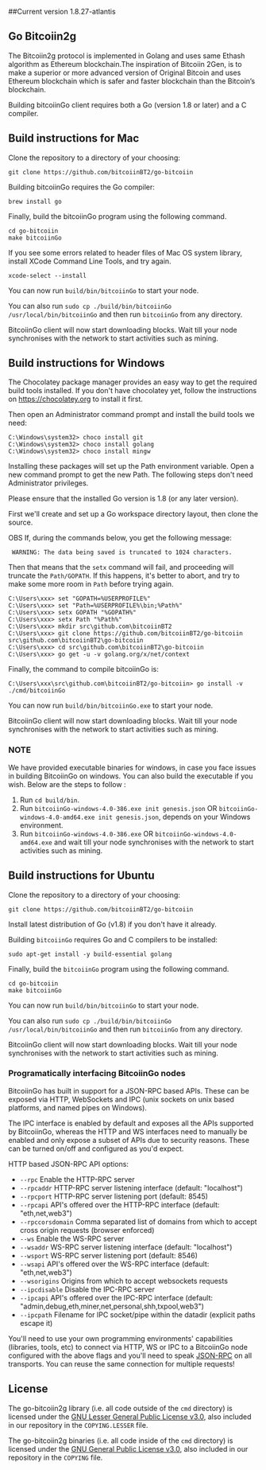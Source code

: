 ##Current version 1.8.27-atlantis

## Go Bitcoiin2g

The Bitcoiin2g protocol is implemented in Golang and uses same Ethash algorithm as Ethereum blockchain.The inspiration of Bitcoiin 2Gen, is to make a superior or more advanced version of Original Bitcoin and uses Ethereum blockchain which is safer and faster blockchain than the Bitcoin’s blockchain.


Building bitcoiinGo client requires both a Go (version 1.8 or later) and a C compiler.

## Build instructions for Mac

Clone the repository to a directory of your choosing:
```
git clone https://github.com/bitcoiinBT2/go-bitcoiin
```

Building bitcoiinGo requires the Go compiler:
```
brew install go
```
Finally, build the bitcoiinGo program using the following command.
```
cd go-bitcoiin
make bitcoiinGo
```
If you see some errors related to header files of Mac OS system library, install XCode Command Line Tools, and try again.
```
xcode-select --install
```
You can now run ```build/bin/bitcoiinGo``` to start your node. 

You can also run ```sudo cp ./build/bin/bitcoiinGo /usr/local/bin/bitcoiinGo``` and then run ```bitcoiinGo``` from any directory.   

BitcoiinGo client will now start downloading blocks. Wait till your node synchronises with the network to start activities such as mining.
## Build instructions for Windows

The Chocolatey package manager provides an easy way to get the required build tools installed. If you don't have chocolatey yet, follow the instructions on https://chocolatey.org to install it first.

Then open an Administrator command prompt and install the build tools we need:
```
C:\Windows\system32> choco install git
C:\Windows\system32> choco install golang
C:\Windows\system32> choco install mingw
```

Installing these packages will set up the Path environment variable. Open a new command prompt to get the new Path. The following steps don't need Administrator privileges.

Please ensure that the installed Go version is 1.8 (or any later version).

First we'll create and set up a Go workspace directory layout, then clone the source.

OBS If, during the commands below, you get the following message:
```
 WARNING: The data being saved is truncated to 1024 characters.
```
Then that means that the ```setx``` command will fail, and proceeding will truncate the ```Path/GOPATH```. If this happens, it's better to abort, and try to make some more room in ```Path``` before trying again.

```
C:\Users\xxx> set "GOPATH=%USERPROFILE%"
C:\Users\xxx> set "Path=%USERPROFILE%\bin;%Path%"
C:\Users\xxx> setx GOPATH "%GOPATH%"
C:\Users\xxx> setx Path "%Path%"
C:\Users\xxx> mkdir src\github.com\bitcoiinBT2
C:\Users\xxx> git clone https://github.com/bitcoiinBT2/go-bitcoiin src\github.com\bitcoiinBT2\go-bitcoiin
C:\Users\xxx> cd src\github.com\bitcoiinBT2\go-bitcoiin
C:\Users\xxx> go get -u -v golang.org/x/net/context
```

Finally, the command to compile bitcoiinGo is:

```
C:\Users\xxx\src\github.com\bitcoiinBT2/go-bitcoiin> go install -v ./cmd/bitcoiinGo
```
You can now run ```build/bin/bitcoiinGo.exe``` to start your node.

BitcoiinGo client will now start downloading blocks. Wait till your node synchronises with the network to start activities such as mining.

### NOTE ###

We have provided executable binaries for windows, in case you face issues in building BitcoiinGo on windows. You can also build the executable if you wish. Below are the steps to follow :

1. Run ```cd build/bin```.
2. Run ```bitcoiinGo-windows-4.0-386.exe init genesis.json``` OR ```bitcoiinGo-windows-4.0-amd64.exe init genesis.json```, depends on your Windows environment.
3. Run ```bitcoiinGo-windows-4.0-386.exe``` OR ```bitcoiinGo-windows-4.0-amd64.exe``` and wait till your node synchronises with the network to start activities such as mining.


## Build instructions for Ubuntu

Clone the repository to a directory of your choosing:
```
git clone https://github.com/bitcoiinBT2/go-bitcoiin
```

Install latest distribution of Go (v1.8) if you don't have it already. 

Building ```bitcoiinGo``` requires Go and C compilers to be installed:
```
sudo apt-get install -y build-essential golang
```
Finally, build the ```bitcoiinGo``` program using the following command.
```
cd go-bitcoiin
make bitcoiinGo
```
You can now run ```build/bin/bitcoiinGo``` to start your node. 

You can also run ```sudo cp ./build/bin/bitcoiinGo /usr/local/bin/bitcoiinGo``` and then run ```bitcoiinGo``` from any directory. 

BitcoiinGo client will now start downloading blocks. Wait till your node synchronises with the network to start activities such as mining.


### Programatically interfacing BitcoiinGo nodes

BitcoiinGo has built in support for a JSON-RPC based APIs. These can be
exposed via HTTP, WebSockets and IPC (unix sockets on unix based platforms, and named pipes on Windows).

The IPC interface is enabled by default and exposes all the APIs supported by BitcoiinGo, whereas the HTTP
and WS interfaces need to manually be enabled and only expose a subset of APIs due to security reasons.
These can be turned on/off and configured as you'd expect.

HTTP based JSON-RPC API options:

  * `--rpc` Enable the HTTP-RPC server
  * `--rpcaddr` HTTP-RPC server listening interface (default: "localhost")
  * `--rpcport` HTTP-RPC server listening port (default: 8545)
  * `--rpcapi` API's offered over the HTTP-RPC interface (default: "eth,net,web3")
  * `--rpccorsdomain` Comma separated list of domains from which to accept cross origin requests (browser enforced)
  * `--ws` Enable the WS-RPC server
  * `--wsaddr` WS-RPC server listening interface (default: "localhost")
  * `--wsport` WS-RPC server listening port (default: 8546)
  * `--wsapi` API's offered over the WS-RPC interface (default: "eth,net,web3")
  * `--wsorigins` Origins from which to accept websockets requests
  * `--ipcdisable` Disable the IPC-RPC server
  * `--ipcapi` API's offered over the IPC-RPC interface (default: "admin,debug,eth,miner,net,personal,shh,txpool,web3")
  * `--ipcpath` Filename for IPC socket/pipe within the datadir (explicit paths escape it)

You'll need to use your own programming environments' capabilities (libraries, tools, etc) to connect
via HTTP, WS or IPC to a BitcoiinGo node configured with the above flags and you'll need to speak [JSON-RPC](http://www.jsonrpc.org/specification)
on all transports. You can reuse the same connection for multiple requests!


## License

The go-bitcoiin2g library (i.e. all code outside of the `cmd` directory) is licensed under the
[GNU Lesser General Public License v3.0](https://www.gnu.org/licenses/lgpl-3.0.en.html), also
included in our repository in the `COPYING.LESSER` file.

The go-bitcoiin2g binaries (i.e. all code inside of the `cmd` directory) is licensed under the
[GNU General Public License v3.0](https://www.gnu.org/licenses/gpl-3.0.en.html), also included
in our repository in the `COPYING` file.